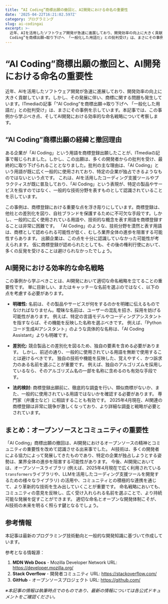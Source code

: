 ```yaml
---
title: “AI Coding”商標出願の撤回と、AI開発における命名の重要性
date: '2025-04-22T16:21:02.597Z'
category: プログラミング
slug: ai-codingai
excerpt: >-
  近年、AIを活用したソフトウェア開発が急速に進展しており、開発効率の向上に大きく貢献しています。しかし、その発展に伴い、商標に関する問題も発生しています。ITmediaの記事「“AI
  Coding”を商標出願→取り下げへ 「一般化した用語だ」との批判受け」は、まさにその事例を示しています。本記事では...
---
```


# “AI Coding”商標出願の撤回と、AI開発における命名の重要性

近年、AIを活用したソフトウェア開発が急速に進展しており、開発効率の向上に大きく貢献しています。しかし、その発展に伴い、商標に関する問題も発生しています。ITmediaの記事「“AI Coding”を商標出願→取り下げへ 「一般化した用語だ」との批判受け」は、まさにその事例を示しています。本記事では、この事例から学ぶべき点、そしてAI開発における効率的な命名戦略について考察します。


## “AI Coding”商標出願の経緯と撤回理由

ある企業が「AI Coding」という用語を商標登録出願したことが、ITmediaの記事で報じられました。しかし、この出願は、多くの開発者からの批判を受け、最終的に取り下げられることとなりました。批判の主な理由は、「AI Coding」という用語が既に広く一般的に使用されており、特定の企業が独占できるようなものではないという点です。  これは、AIを活用したコーディング支援ツールやプラクティスが既に普及しており、「AI Coding」という表現が、特定の製品やサービスを指すのではなく、一般的な技術分野を表すものとして認識されていることを示しています。

この事例は、商標登録における重要な点を浮き彫りにしています。商標登録は、他社との差別化を図り、自社ブランドを保護するために不可欠な手段です。しかし、一般的に広く使用されている用語や、技術的な概念を表す用語を商標登録することは非常に困難です。  「AI Coding」のような、技術分野を漠然と表す用語は、商標として認められる可能性が低く、むしろ業界全体の進歩を阻害する可能性すらあります。  出願企業は、この点を十分に認識していなかった可能性が考えられます。  仮に商標登録が認められたとしても、その後の権利行使において、多くの反発を受けることは避けられなかったでしょう。


## AI開発における効率的な命名戦略

この事例から学ぶべきことは、AI開発において適切な命名戦略を立てることの重要性です。  単に目新しい、またはキャッチーな名前を選ぶのではなく、以下の点を考慮する必要があります。

* **明確性:**  名前は、その製品やサービスが何をするのかを明確に伝えるものでなければなりません。曖昧な名前は、ユーザーの混乱を招き、採用を妨げる可能性があります。 例えば、特定の言語モデルやコーディングアシスタントを指すならば、その機能を反映した名称を選ぶべきです。  例えば、「Pythonコード生成AIアシスタント」のような具体的な名称は、「AI Coding Assistant」よりも明確です。

* **差別化:**  競合製品との差別化を図るため、独自の要素を含める必要があります。  しかし、前述の通り、一般的に使用されている用語を無断で使用することは避けるべきです。  独自の技術や機能を反映した、覚えやすく、かつ訴求力のある名前を選ぶことが重要です。  例えば、独自のアルゴリズムを採用しているなら、そのアルゴリズム名の一部を名称に含めるのも有効な手段です。

* **法的検討:**  商標登録出願前に、徹底的な調査を行い、類似商標がないか、また、一般的に使用されている用語ではないかを確認する必要があります。  専門家（弁護士など）に相談することも有効です。  2025年4月現在、AI関連の商標登録は非常に競争が激しくなっており、より詳細な調査と戦略が必要とされています。


## まとめ：オープンソースとコミュニティの重要性

「AI Coding」商標出願の撤回は、AI開発におけるオープンソースの精神とコミュニティの重要性を改めて認識させる出来事でした。  AI技術は、多くの開発者による協力によって発展してきたものであり、特定の企業が独占しようとする姿勢は、業界全体の進歩を阻害する可能性があります。  今後、AI開発においては、オープンソースライブラリ (例えば、2025年4月現在で広く利用されている`transformers`ライブラリや、LLMを活用したコーディング支援ツールを開発するための様々なライブラリ) の活用や、コミュニティとの積極的な連携を通じて、より革新的な技術を生み出していくことが重要です。  命名戦略においても、コミュニティの意見を反映し、広く受け入れられる名前を選ぶことで、より持続可能な発展を促すことができます。  適切な命名とオープンな開発体制こそが、AI技術の未来を明るく照らす鍵となるでしょう。


## 参考情報

本記事は最新のプログラミング技術動向と一般的な開発知識に基づいて作成しています。

参考となる情報源：
1. **MDN Web Docs** - Mozilla Developer Network
   URL: https://developer.mozilla.org/
2. **Stack Overflow** - 開発者コミュニティ
   URL: https://stackoverflow.com/
3. **GitHub** - オープンソースプロジェクト
   URL: https://github.com/

*※本記事の情報は執筆時点でのものであり、最新の情報については各公式ドキュメントをご確認ください。*
